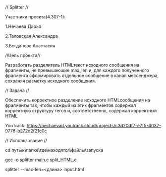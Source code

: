 // Splitter //

Участники проекта(4.307-1):

1.Нечаева Дарья

2.Таловская Александра

3.Богданова Анастасия

//Цель проекта//

Разработать разделитель HTMLтекст исходного сообщения на фрагменты, не превышающие max_len и, для каждого полученного фрагмента сформировать отдельное сообщение в канал мессенджера, сохраняя разметку исходного сообщения.

// Задача //

Обеспечить корректное разделение исходного HTMLсообщения на фрагменты так, чтобы каждый из этих фрагментов содержал корректную структуру тегов и, соответственно, содержал корректный HTML

YouTrack:  https://nechaevad.youtrack.cloud/projects/c3d20df7-e7f5-4037-9776-b272d2f21c0c

// Использование //

cd путь\к\папке\где\находятся\файлы\запуска

gcc -o splitter main.c split_HTML.c

splitter --max-len=<длина> input.html


